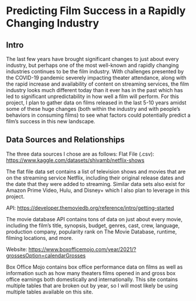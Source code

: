 # Predicting Film Success in a Rapidly Changing Industry

## Intro
The last few years have brought significant changes to just about every industry, but perhaps one of the most well-known and rapidly changing industries continues to be the film industry. With challenges presented by the COVID-19 pandemic severely impacting theater attendance, along with the rapid increase and availability of content on streaming services, the film industry looks much different today than it ever has in the past which has led to significant unpredictability in how well a film will perform. For this project, I plan to gather data on films released in the last 5-10 years amidst some of these huge changes (both within the industry and with people’s behaviors in consuming films) to see what factors could potentially predict a film’s success in this new landscape. 


## Data Sources and Relationships
The three data sources I chose are as follows: 
Flat File (.csv): https://www.kaggle.com/datasets/shivamb/netflix-shows 

The flat file data set contains a list of television shows and movies that are on the streaming service Netflix, including their original release dates and the date that they were added to streaming. Similar data sets also exist for Amazon Prime Video, Hulu, and Disney+ which I also plan to leverage in this project. 


API: https://developer.themoviedb.org/reference/intro/getting-started 

The movie database API contains tons of data on just about every movie, including the film’s title, synopsis, budget, genres, cast, crew, language, production company, popularity rank on The Movie Database, runtime, filming locations, and more.


Website: https://www.boxofficemojo.com/year/2021/?grossesOption=calendarGrosses 

Box Office Mojo contains box office performance data on films as well as information such as how many theaters films opened in and gross box office earnings both domestically and internationally. This site contains multiple tables that are broken out by year, so I will most likely be using multiple tables available on this site.
